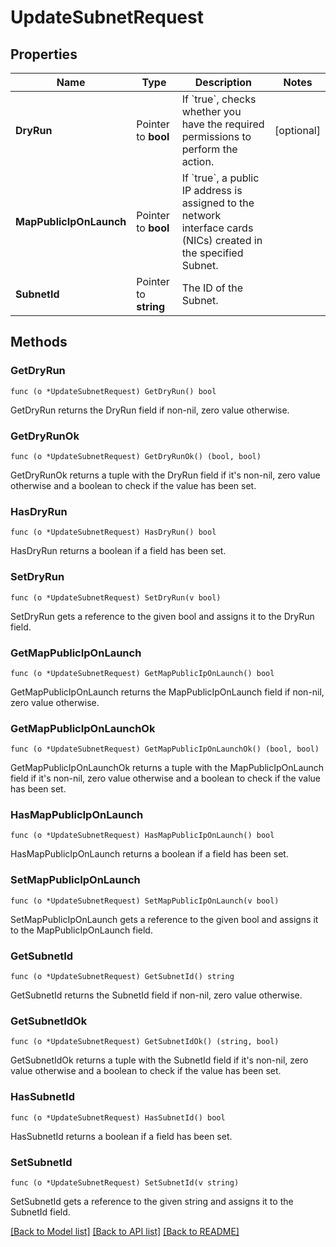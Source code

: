 # UpdateSubnetRequest

## Properties

Name | Type | Description | Notes
------------ | ------------- | ------------- | -------------
**DryRun** | Pointer to **bool** | If &#x60;true&#x60;, checks whether you have the required permissions to perform the action. | [optional] 
**MapPublicIpOnLaunch** | Pointer to **bool** | If &#x60;true&#x60;, a public IP address is assigned to the network interface cards (NICs) created in the specified Subnet. | 
**SubnetId** | Pointer to **string** | The ID of the Subnet. | 

## Methods

### GetDryRun

`func (o *UpdateSubnetRequest) GetDryRun() bool`

GetDryRun returns the DryRun field if non-nil, zero value otherwise.

### GetDryRunOk

`func (o *UpdateSubnetRequest) GetDryRunOk() (bool, bool)`

GetDryRunOk returns a tuple with the DryRun field if it's non-nil, zero value otherwise
and a boolean to check if the value has been set.

### HasDryRun

`func (o *UpdateSubnetRequest) HasDryRun() bool`

HasDryRun returns a boolean if a field has been set.

### SetDryRun

`func (o *UpdateSubnetRequest) SetDryRun(v bool)`

SetDryRun gets a reference to the given bool and assigns it to the DryRun field.

### GetMapPublicIpOnLaunch

`func (o *UpdateSubnetRequest) GetMapPublicIpOnLaunch() bool`

GetMapPublicIpOnLaunch returns the MapPublicIpOnLaunch field if non-nil, zero value otherwise.

### GetMapPublicIpOnLaunchOk

`func (o *UpdateSubnetRequest) GetMapPublicIpOnLaunchOk() (bool, bool)`

GetMapPublicIpOnLaunchOk returns a tuple with the MapPublicIpOnLaunch field if it's non-nil, zero value otherwise
and a boolean to check if the value has been set.

### HasMapPublicIpOnLaunch

`func (o *UpdateSubnetRequest) HasMapPublicIpOnLaunch() bool`

HasMapPublicIpOnLaunch returns a boolean if a field has been set.

### SetMapPublicIpOnLaunch

`func (o *UpdateSubnetRequest) SetMapPublicIpOnLaunch(v bool)`

SetMapPublicIpOnLaunch gets a reference to the given bool and assigns it to the MapPublicIpOnLaunch field.

### GetSubnetId

`func (o *UpdateSubnetRequest) GetSubnetId() string`

GetSubnetId returns the SubnetId field if non-nil, zero value otherwise.

### GetSubnetIdOk

`func (o *UpdateSubnetRequest) GetSubnetIdOk() (string, bool)`

GetSubnetIdOk returns a tuple with the SubnetId field if it's non-nil, zero value otherwise
and a boolean to check if the value has been set.

### HasSubnetId

`func (o *UpdateSubnetRequest) HasSubnetId() bool`

HasSubnetId returns a boolean if a field has been set.

### SetSubnetId

`func (o *UpdateSubnetRequest) SetSubnetId(v string)`

SetSubnetId gets a reference to the given string and assigns it to the SubnetId field.


[[Back to Model list]](../README.md#documentation-for-models) [[Back to API list]](../README.md#documentation-for-api-endpoints) [[Back to README]](../README.md)


